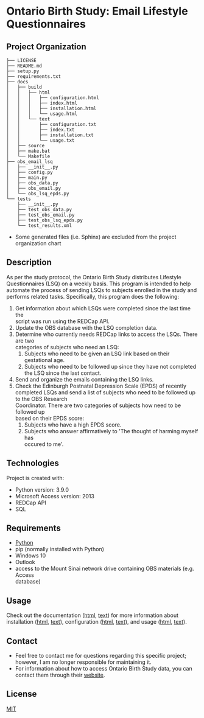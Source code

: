 
# Ontario Birth Study: Email Lifestyle Questionnaires
## Project Organization
    ├── LICENSE
    ├── README.md
    ├── setup.py
    ├── requirements.txt
    ├── docs
    │   ├── build
    │   │   ├── html
    │   │   │   ├── configuration.html
    │   │   │   ├── index.html 
    │   │   │   ├── installation.html
    │   │   │   └── usage.html
    │   │   └── text
    │   │       ├── configuration.txt
    │   │       ├── index.txt 
    │   │       ├── installation.txt
    │   │       └── usage.txt
    │   ├── source
    │   ├── make.bat
    │   └── Makefile
    ├── obs_email_lsq
    │   ├── __init__.py
    │   ├── config.py
    │   ├── main.py
    │   ├── obs_data.py
    │   ├── obs_email.py
    │   └── obs_lsq_epds.py
    └── tests
        ├── __init__.py
        ├── test_obs_data.py
        ├── test_obs_email.py
        ├── test_obs_lsq_epds.py
        └── test_results.xml
* Some generated files (i.e. Sphinx) are excluded from the project organization chart

## Description
As per the study protocol, the Ontario Birth Study distributes Lifestyle  
Questionnaires (LSQ) on a weekly basis. This program is intended to help  
automate the process of sending LSQs to subjects enrolled in the study and  
performs related tasks. Specifically, this program does the following:

1. Get information about which LSQs were completed since the last time the  
script was run using the REDCap API.
2. Update the OBS database with the LSQ completion data.
3. Determine who currently needs REDCap links to access the LSQs. There are two  
categories of subjects who need an LSQ:
    1. Subjects who need to be given an LSQ link based on their gestational age.
    2. Subjects who need to be followed up since they have not completed the 
    LSQ since the last contact.
4. Send and organize the emails containing the LSQ links.
5. Check the Edinburgh Postnatal Depression Scale (EPDS) of recently completed 
LSQs and send a list of subjects who need to be followed up to the OBS Research  
Coordinator. There are two categories of subjects how need to be followed up  
based on their EPDS score:
    1. Subjects who have a high EPDS score.
    2. Subjects who answer affirmatively to 'The thought of harming myself has  
    occured to me'.

## Technologies
Project is created with:
* Python version: 3.9.0
* Microsoft Access version: 2013
* REDCap API
* SQL

## Requirements
* [Python](https://www.python.org/)
* pip (normally installed with Python)
* Windows 10
* Outlook
* access to the Mount Sinai network drive containing OBS materials (e.g. Access  
database)

## Usage
Check out the documentation ([html](docs/build/html/index.html), [text](docs/build/text/index.txt)) for more information about 
installation ([html](docs/build/html/installation.html), [text](docs/build/text/installation.txt)), configuration ([html](docs/build/html/configuration.html), [text](docs/build/text/configuration.txt)), and usage ([html](docs/build/html/usage.html), [text](docs/build/text/usage.txt)).


## Contact
* Feel free to contact me for questions regarding this specific project; 
however, I am no longer responsible for maintaining it.
* For information about how to access Ontario Birth Study data, you can contact
them through their [website](http://www.ontariobirthstudy.ca).

## License
[MIT](LICENSE.txt)